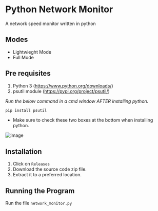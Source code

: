 # Python Network Monitor
 A network speed monitor written in python

## Modes
* Lightwieght Mode
* Full Mode

## Pre requisites

1. Python 3 (https://www.python.org/downloads/)
2. psutil module (https://pypi.org/project/psutil/)


_Run the below command in a cmd window AFTER installing python._
```bash
pip install psutil
```

* Make sure to check these two boxes at the bottom when installing python.

![image](https://user-images.githubusercontent.com/81571678/185636515-8e2bff00-9898-42ef-ac3a-2fb7b6ae6e9e.png)


## Installation

1. Click on `Releases`
2. Download the source code zip file.
3. Extract it to a preferred location.


## Running the Program
Run the file `network_monitor.py`

